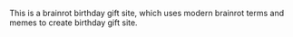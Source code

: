 This is a brainrot birthday gift site, which uses modern brainrot terms and memes to create birthday gift site. 
